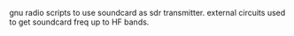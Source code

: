 gnu radio scripts to use soundcard as sdr transmitter.
external circuits used to get soundcard freq up to HF bands.

